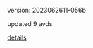 version: 2023062611-056b

updated 9 avds

[details](https://github.com/0x74f917491bfa7ebfa379/ali_avd_db/blob/master/change_log/2023/06/26/11/056b.txt)